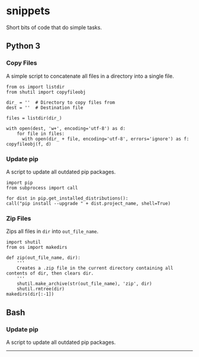 # snippets
Short bits of code that do simple tasks.

## Python 3

### Copy Files
A simple script to concatenate all files in a directory into a single file.

    from os import listdir
    from shutil import copyfileobj

    dir_ = ''  # Directory to copy files from
    dest = ''  # Destination file

    files = listdir(dir_)

    with open(dest, 'w+', encoding='utf-8') as d:
        for file in files:
          with open(dir_ + file, encoding='utf-8', errors='ignore') as f:
    copyfileobj(f, d)

### Update pip
A script to update all outdated pip packages.

    import pip
    from subprocess import call

    for dist in pip.get_installed_distributions():
    call("pip install --upgrade " + dist.project_name, shell=True)

### Zip Files
Zips all files in `dir` into `out_file_name`.

    import shutil
    from os import makedirs

    def zip(out_file_name, dir):
        '''
        Creates a .zip file in the current directory containing all contents of dir, then clears dir.
        '''
        shutil.make_archive(str(out_file_name), 'zip', dir)
        shutil.rmtree(dir)
    makedirs(dir[:-1])


## Bash

### Update pip
A script to update all outdated pip packages.

***
